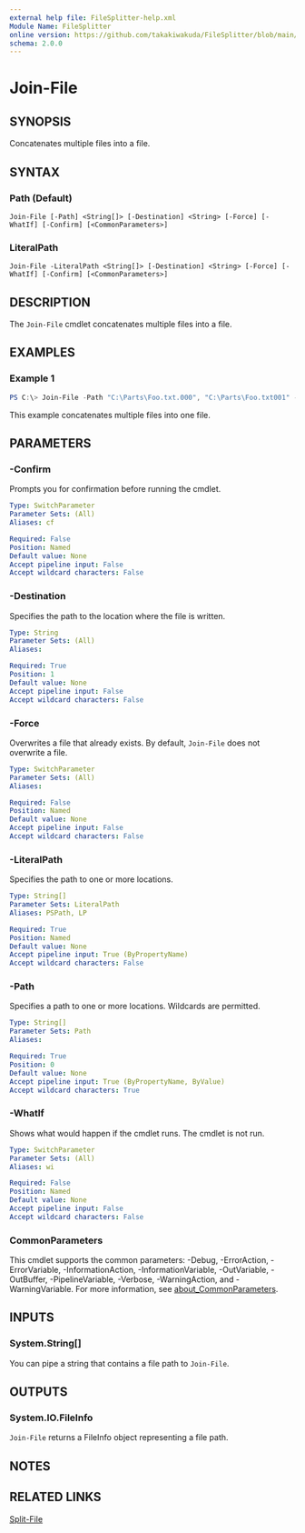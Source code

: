 ```yaml
---
external help file: FileSplitter-help.xml
Module Name: FileSplitter
online version: https://github.com/takakiwakuda/FileSplitter/blob/main/docs/Join-File.md
schema: 2.0.0
---
```


# Join-File

## SYNOPSIS
Concatenates multiple files into a file.

## SYNTAX

### Path (Default)
```
Join-File [-Path] <String[]> [-Destination] <String> [-Force] [-WhatIf] [-Confirm] [<CommonParameters>]
```

### LiteralPath
```
Join-File -LiteralPath <String[]> [-Destination] <String> [-Force] [-WhatIf] [-Confirm] [<CommonParameters>]
```

## DESCRIPTION
The `Join-File` cmdlet concatenates multiple files into a file.

## EXAMPLES

### Example 1
```powershell
PS C:\> Join-File -Path "C:\Parts\Foo.txt.000", "C:\Parts\Foo.txt001" -Destination "C:\Foo.txt"
```

This example concatenates multiple files into one file.

## PARAMETERS

### -Confirm
Prompts you for confirmation before running the cmdlet.

```yaml
Type: SwitchParameter
Parameter Sets: (All)
Aliases: cf

Required: False
Position: Named
Default value: None
Accept pipeline input: False
Accept wildcard characters: False
```

### -Destination
Specifies the path to the location where the file is written.

```yaml
Type: String
Parameter Sets: (All)
Aliases:

Required: True
Position: 1
Default value: None
Accept pipeline input: False
Accept wildcard characters: False
```

### -Force
Overwrites a file that already exists. By default, `Join-File` does not overwrite a file.

```yaml
Type: SwitchParameter
Parameter Sets: (All)
Aliases:

Required: False
Position: Named
Default value: None
Accept pipeline input: False
Accept wildcard characters: False
```

### -LiteralPath
Specifies the path to one or more locations.

```yaml
Type: String[]
Parameter Sets: LiteralPath
Aliases: PSPath, LP

Required: True
Position: Named
Default value: None
Accept pipeline input: True (ByPropertyName)
Accept wildcard characters: False
```

### -Path
Specifies a path to one or more locations. Wildcards are permitted.

```yaml
Type: String[]
Parameter Sets: Path
Aliases:

Required: True
Position: 0
Default value: None
Accept pipeline input: True (ByPropertyName, ByValue)
Accept wildcard characters: True
```

### -WhatIf
Shows what would happen if the cmdlet runs.
The cmdlet is not run.

```yaml
Type: SwitchParameter
Parameter Sets: (All)
Aliases: wi

Required: False
Position: Named
Default value: None
Accept pipeline input: False
Accept wildcard characters: False
```

### CommonParameters
This cmdlet supports the common parameters: -Debug, -ErrorAction, -ErrorVariable, -InformationAction, -InformationVariable, -OutVariable, -OutBuffer, -PipelineVariable, -Verbose, -WarningAction, and -WarningVariable. For more information, see [about_CommonParameters](http://go.microsoft.com/fwlink/?LinkID=113216).

## INPUTS

### System.String[]
You can pipe a string that contains a file path to `Join-File`.

## OUTPUTS

### System.IO.FileInfo
`Join-File` returns a FileInfo object representing a file path.

## NOTES

## RELATED LINKS

[Split-File](https://github.com/takakiwakuda/FileSplitter/blob/main/docs/Split-File.md)
